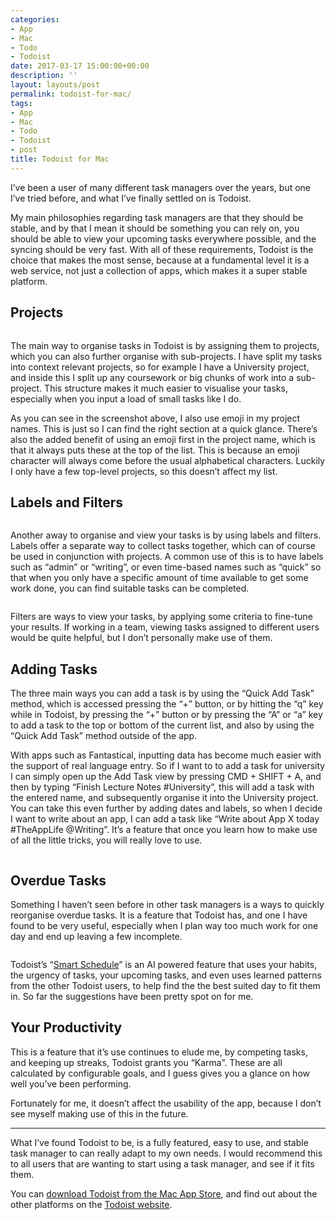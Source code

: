```yaml
---
categories:
- App
- Mac
- Todo
- Todoist
date: 2017-03-17 15:00:00+00:00
description: ''
layout: layouts/post
permalink: todoist-for-mac/
tags:
- App
- Mac
- Todo
- Todoist
- post
title: Todoist for Mac
---
```


<div class="kg-card-markdown">
<p>I&rsquo;ve been a user of many different task managers over the years, but one I&rsquo;ve tried before, and what I&rsquo;ve finally settled on is Todoist.</p>
<p>My main philosophies regarding task managers are that they should be stable, and by that I mean it should be something you can rely on, you should be able to view your upcoming tasks everywhere possible, and the syncing should be very fast. With all of these requirements, Todoist is the choice that makes the most sense, because at a fundamental level it is a web service, not just a collection of apps, which makes it a super stable platform.</p>
<h2 id="projects">Projects</h2>
<p><img class="alignnone size-full wp-image-452" src="https://chrishannah.me/wp-content/uploads/2017/03/Screen-Shot-2017-03-16-at-14-09-58.png" alt=""  /></p>
<p>The main way to organise tasks in Todoist is by assigning them to projects, which you can also further organise with sub-projects. I have split my tasks into context relevant projects, so for example I have a University project, and inside this I split up any coursework or big chunks of work into a sub-project. This structure makes it much easier to visualise your tasks, especially when you input a load of small tasks like I do.</p>
<p>As you can see in the screenshot above, I also use emoji in my project names. This is just so I can find the right section at a quick glance. There&rsquo;s also the added benefit of using an emoji first in the project name, which is that it always puts these at the top of the list. This is because an emoji character will always come before the usual alphabetical characters. Luckily I only have a few top-level projects, so this doesn&rsquo;t affect my list.</p>
<h2 id="labelsandfilters">Labels and Filters</h2>
<p><img class="alignnone size-full wp-image-453" src="https://chrishannah.me/wp-content/uploads/2017/03/Screen-Shot-2017-03-16-at-14-17-55.png" alt="" /></p>
<p>Another away to organise and view your tasks is by using labels and filters. Labels offer a separate way to collect tasks together, which can of course be used in conjunction with projects. A common use of this is to have labels such as &ldquo;admin&rdquo; or &ldquo;writing&rdquo;, or even time-based names such as &ldquo;quick&rdquo; so that when you only have a specific amount of time available to get some work done, you can find suitable tasks can be completed.</p>
<p><img class="alignnone size-full wp-image-454" src="https://chrishannah.me/wp-content/uploads/2017/03/Screen-Shot-2017-03-16-at-14-18-19.png" alt=""/></p>
<p>Filters are ways to view your tasks, by applying some criteria to fine-tune your results. If working in a team, viewing tasks assigned to different users would be quite helpful, but I don&rsquo;t personally make use of them.</p>
<h2 id="addingtasks">Adding Tasks</h2>
<p>The three main ways you can add a task is by using the &ldquo;Quick Add Task&rdquo; method, which is accessed pressing the &ldquo;+&rdquo; button, or by hitting the &ldquo;q&rdquo; key while in Todoist, by pressing the &ldquo;+&rdquo; button or by pressing the &ldquo;A&rdquo; or &ldquo;a&rdquo; key to add a task to the top or bottom of the current list, and also by using the &ldquo;Quick Add Task&rdquo; method outside of the app.</p>
<p>With apps such as Fantastical, inputting data has become much easier with the support of real language entry. So if I want to to add a task for university I can simply open up the Add Task view by pressing CMD + SHIFT + A, and then by typing &ldquo;Finish Lecture Notes #University&rdquo;, this will add a task with the entered name, and subsequently organise it into the University project. You can take this even further by adding dates and labels, so when I decide I want to write about an app, I can add a task like &ldquo;Write about App X today #TheAppLife @Writing&rdquo;. It&rsquo;s a feature that once you learn how to make use of all the little tricks, you will really love to use.</p>
<p><img class="alignnone size-full wp-image-455" src="https://chrishannah.me/wp-content/uploads/2017/03/Screen-Shot-2017-03-16-at-14-28-34.png" alt="" /></p>
<h2 id="overduetasks">Overdue Tasks</h2>
<p>Something I haven&rsquo;t seen before in other task managers is a ways to quickly reorganise overdue tasks. It is a feature that Todoist has, and one I have found to be very useful, especially when I plan way too much work for one day and end up leaving a few incomplete.</p>
<p><img class="alignnone size-full wp-image-456" src="https://chrishannah.me/wp-content/uploads/2017/03/Screen-Shot-2017-03-16-at-14-36-23.png" alt=""/></p>
<p>Todoist&rsquo;s &ldquo;<a href="https://blog.todoist.com/2016/11/16/todoist-smart-schedule/">Smart Schedule</a>&rdquo; is an AI powered feature that uses your habits, the urgency of tasks, your upcoming tasks, and even uses learned patterns from the other Todoist users, to help find the the best suited day to fit them in. So far the suggestions have been pretty spot on for me.</p>
<h2 id="yourproductivity">Your Productivity</h2>
<p>This is a feature that it&rsquo;s use continues to elude me, by competing tasks, and keeping up streaks, Todoist grants you &ldquo;Karma&rdquo;. These are all calculated by configurable goals, and I guess gives you a glance on how well you&rsquo;ve been performing.</p>
<p>Fortunately for me, it doesn&rsquo;t affect the usability of the app, because I don&rsquo;t see myself making use of this in the future.</p>
<hr />
<p>What I&rsquo;ve found Todoist to be, is a fully featured, easy to use, and stable task manager to can really adapt to my own needs. I would recommend this to all users that are wanting to start using a task manager, and see if it fits them.</p>
<p>You can <a href="https://geo.itunes.apple.com/gb/app/todoist-to-do-list-task-list/id585829637?mt=12&amp;at=1010l4Hj&amp;ct=theapplife">download Todoist from the Mac App Store</a>, and find out about the other platforms on the <a href="https://todoist.com/downloads">Todoist website</a>.</p>
</div>